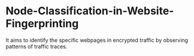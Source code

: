 # Node-Classification-in-Website-Fingerprinting
It aims to identify the specific webpages in encrypted traffic by observing patterns of traffic traces.
